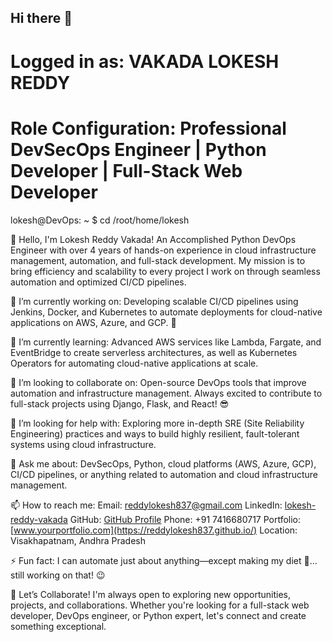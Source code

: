 ## Hi there 👋

<!--
**reddylokesh837/reddylokesh837** is a ✨ _special_ ✨ repository because its `README.md` (this file) appears on your GitHub profile.

Here are some ideas to get you started:

- 🔭 I’m currently working on ...
- 🌱 I’m currently learning ...
- 👯 I’m looking to collaborate on ...
- 🤔 I’m looking for help with ...
- 💬 Ask me about ...
- 📫 How to reach me: ...
- 😄 Pronouns: ...
- ⚡ Fun fact: ...
-->


# Logged in as: VAKADA LOKESH REDDY
# Role Configuration: Professional DevSecOps Engineer | Python Developer | Full-Stack Web Developer

lokesh@DevOps: ~ $ cd /root/home/lokesh

👋 Hello, I'm Lokesh Reddy Vakada!
An Accomplished Python DevOps Engineer with over 4 years of hands-on experience in cloud infrastructure management, automation, and full-stack development. My mission is to bring efficiency and scalability to every project I work on through seamless automation and optimized CI/CD pipelines.

🔭 I’m currently working on:
Developing scalable CI/CD pipelines using Jenkins, Docker, and Kubernetes to automate deployments for cloud-native applications on AWS, Azure, and GCP. 🚀

🌱 I’m currently learning:
Advanced AWS services like Lambda, Fargate, and EventBridge to create serverless architectures, as well as Kubernetes Operators for automating cloud-native applications at scale.

👯 I’m looking to collaborate on:
Open-source DevOps tools that improve automation and infrastructure management. Always excited to contribute to full-stack projects using Django, Flask, and React! 😎

🤔 I’m looking for help with:
Exploring more in-depth SRE (Site Reliability Engineering) practices and ways to build highly resilient, fault-tolerant systems using cloud infrastructure.

💬 Ask me about:
DevSecOps, Python, cloud platforms (AWS, Azure, GCP), CI/CD pipelines, or anything related to automation and cloud infrastructure management.

📫 How to reach me:
Email: reddylokesh837@gmail.com
LinkedIn: [lokesh-reddy-vakada](https://www.linkedin.com/in/lokesh-reddy-vakada/)
GitHub: [GitHub Profile](https://github.com/reddylokesh837)
Phone: +91 7416680717
Portfolio: [www.yourportfolio.com](https://reddylokesh837.github.io/)
Location: Visakhapatnam, Andhra Pradesh


⚡ Fun fact:
I can automate just about anything—except making my diet 🍲... still working on that! 😉


🚀 Let’s Collaborate!
I'm always open to exploring new opportunities, projects, and collaborations. Whether you're looking for a full-stack web developer, DevOps engineer, or Python expert, let's connect and create something exceptional.
